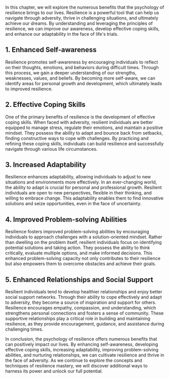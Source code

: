 
In this chapter, we will explore the numerous benefits that the psychology of resilience brings to our lives. Resilience is a powerful tool that can help us navigate through adversity, thrive in challenging situations, and ultimately achieve our dreams. By understanding and leveraging the principles of resilience, we can improve our awareness, develop effective coping skills, and enhance our adaptability in the face of life's trials.

## 1\. Enhanced Self-awareness

Resilience promotes self-awareness by encouraging individuals to reflect on their thoughts, emotions, and behaviors during difficult times. Through this process, we gain a deeper understanding of our strengths, weaknesses, values, and beliefs. By becoming more self-aware, we can identify areas for personal growth and development, which ultimately leads to improved resilience.

## 2\. Effective Coping Skills

One of the primary benefits of resilience is the development of effective coping skills. When faced with adversity, resilient individuals are better equipped to manage stress, regulate their emotions, and maintain a positive mindset. They possess the ability to adapt and bounce back from setbacks, finding constructive ways to cope with challenges. By practicing and refining these coping skills, individuals can build resilience and successfully navigate through various life circumstances.

## 3\. Increased Adaptability

Resilience enhances adaptability, allowing individuals to adjust to new situations and environments more effectively. In an ever-changing world, the ability to adapt is crucial for personal and professional growth. Resilient individuals are open to new perspectives, flexible in their thinking, and willing to embrace change. This adaptability enables them to find innovative solutions and seize opportunities, even in the face of uncertainty.

## 4\. Improved Problem-solving Abilities

Resilience fosters improved problem-solving abilities by encouraging individuals to approach challenges with a solution-oriented mindset. Rather than dwelling on the problem itself, resilient individuals focus on identifying potential solutions and taking action. They possess the ability to think critically, evaluate multiple options, and make informed decisions. This enhanced problem-solving capacity not only contributes to their resilience but also empowers them to overcome obstacles and achieve their goals.

## 5\. Enhanced Relationships and Social Support

Resilient individuals tend to develop healthier relationships and enjoy better social support networks. Through their ability to cope effectively and adapt to adversity, they become a source of inspiration and support for others. Resilience encourages empathy, compassion, and understanding, which strengthens personal connections and fosters a sense of community. These supportive relationships play a critical role in building and maintaining resilience, as they provide encouragement, guidance, and assistance during challenging times.

In conclusion, the psychology of resilience offers numerous benefits that can positively impact our lives. By enhancing self-awareness, developing effective coping skills, increasing adaptability, improving problem-solving abilities, and nurturing relationships, we can cultivate resilience and thrive in the face of adversity. As we continue to explore the concepts and techniques of resilience mastery, we will discover additional ways to harness its power and unlock our full potential.
